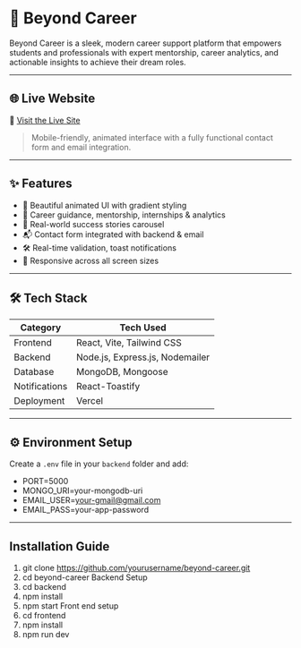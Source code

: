 # 🚀 Beyond Career

Beyond Career is a sleek, modern career support platform that empowers students and professionals with expert mentorship, career analytics, and actionable insights to achieve their dream roles.

---

## 🌐 Live Website

🔗 [Visit the Live Site](https://beyond-career-a4i6kgm41-himeshladdha-gmailcoms-projects.vercel.app/)

> Mobile-friendly, animated interface with a fully functional contact form and email integration.

---

## ✨ Features

- 🎨 Beautiful animated UI with gradient styling
- 🧭 Career guidance, mentorship, internships & analytics
- 💼 Real-world success stories carousel
- 📬 Contact form integrated with backend & email
- 🛠 Real-time validation, toast notifications
- 📱 Responsive across all screen sizes

---

## 🛠 Tech Stack

| Category     | Tech Used                       |
|--------------|---------------------------------|
| Frontend     | React, Vite, Tailwind CSS       |
| Backend      | Node.js, Express.js, Nodemailer |
| Database     | MongoDB, Mongoose               |
| Notifications| React-Toastify                  |
| Deployment   | Vercel                          |

---

## ⚙️ Environment Setup

Create a `.env` file in your `backend` folder and add:

- PORT=5000
- MONGO_URI=your-mongodb-uri
- EMAIL_USER=your-gmail@gmail.com
- EMAIL_PASS=your-app-password

---

## Installation Guide
1) git clone https://github.com/yourusername/beyond-career.git
2) cd beyond-career
  Backend Setup
3) cd backend
4) npm install
5) npm start
  Front end setup
6) cd frontend
7) npm install
8) npm run dev


